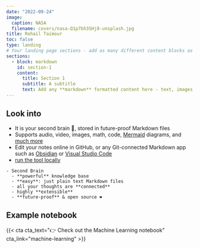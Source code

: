 ```yaml
---
date: "2022-09-24"
image:
  caption: NASA
  filename: covers/nasa-Q1p7bh3SHj8-unsplash.jpg
title: Rohail Taimour
toc: false
type: landing
# Your landing page sections - add as many different content blocks as you like
sections:
  - block: markdown
    id: section-1
    content:
      title: Section 1
      subtitle: A subtitle
      text: Add any **markdown** formatted content here - text, images, videos, galleries - and even HTML code!
---
```


## Look into
- It is your second brain 🧠, stored in future-proof Markdown files 
- Supports audio, video, images, math, code, [Mermaid](https://mermaid.live/) diagrams, and [much more](https://wowchemy.com/docs/content/writing-markdown-latex/)
- Edit your notes online in GitHub, or any Git-connected Markdown app such as [Obsidian](https://obsidian.md/) or [Visual Studio Code](https://vscode.dev/)
-  [run the tool locally](https://wowchemy.com/docs/getting-started/install-hugo-extended/)

```markmap {height="200px"}
- Second Brain
  - **powerful** knowledge base
  - **easy**: just plain text Markdown files
  - all your thoughts are **connected**
  - highly **extensible**
  - **future-proof** & open source ❤️
```


## Example notebook

{{< cta cta_text="👉 Check out the Machine Learning notebook" cta_link="machine-learning" >}}
